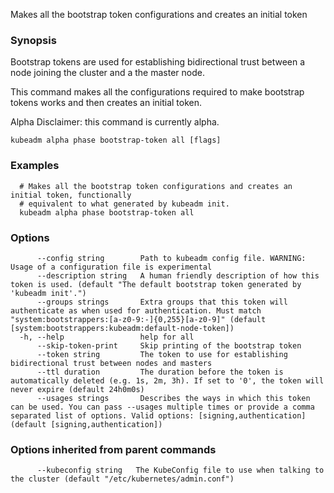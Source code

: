 
Makes all the bootstrap token configurations and creates an initial token

### Synopsis

Bootstrap tokens are used for establishing bidirectional trust between a node joining the cluster and a the master node. 

This command makes all the configurations required to make bootstrap tokens works and then creates an initial token. 

Alpha Disclaimer: this command is currently alpha.

```
kubeadm alpha phase bootstrap-token all [flags]
```

### Examples

```
  # Makes all the bootstrap token configurations and creates an initial token, functionally
  # equivalent to what generated by kubeadm init.
  kubeadm alpha phase bootstrap-token all
```

### Options

```
      --config string        Path to kubeadm config file. WARNING: Usage of a configuration file is experimental
      --description string   A human friendly description of how this token is used. (default "The default bootstrap token generated by 'kubeadm init'.")
      --groups strings       Extra groups that this token will authenticate as when used for authentication. Must match "system:bootstrappers:[a-z0-9:-]{0,255}[a-z0-9]" (default [system:bootstrappers:kubeadm:default-node-token])
  -h, --help                 help for all
      --skip-token-print     Skip printing of the bootstrap token
      --token string         The token to use for establishing bidirectional trust between nodes and masters
      --ttl duration         The duration before the token is automatically deleted (e.g. 1s, 2m, 3h). If set to '0', the token will never expire (default 24h0m0s)
      --usages strings       Describes the ways in which this token can be used. You can pass --usages multiple times or provide a comma separated list of options. Valid options: [signing,authentication] (default [signing,authentication])
```

### Options inherited from parent commands

```
      --kubeconfig string   The KubeConfig file to use when talking to the cluster (default "/etc/kubernetes/admin.conf")
```

